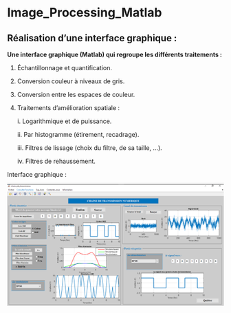 # Image_Processing_Matlab
 
 
## Réalisation d’une interface graphique :


**Une interface graphique (Matlab) qui regroupe les différents traitements :**

  1. Échantillonnage et quantification.
  
  2. Conversion couleur à niveaux de gris.
  
  3. Conversion entre les espaces de couleur.
  
  4. Traitements d’amélioration spatiale :
  
      i. Logarithmique et de puissance.

      ii. Par histogramme (étirement, recadrage).

      iii. Filtres de lissage (choix du filtre, de sa taille, …).

      iv. Filtres de rehaussement.



Interface graphique :

![This is an image](https://github.com/Abdallaoui-maan-Amine/Image_Processing_Matlab/blob/main/Graphic_Interface.PNG)

